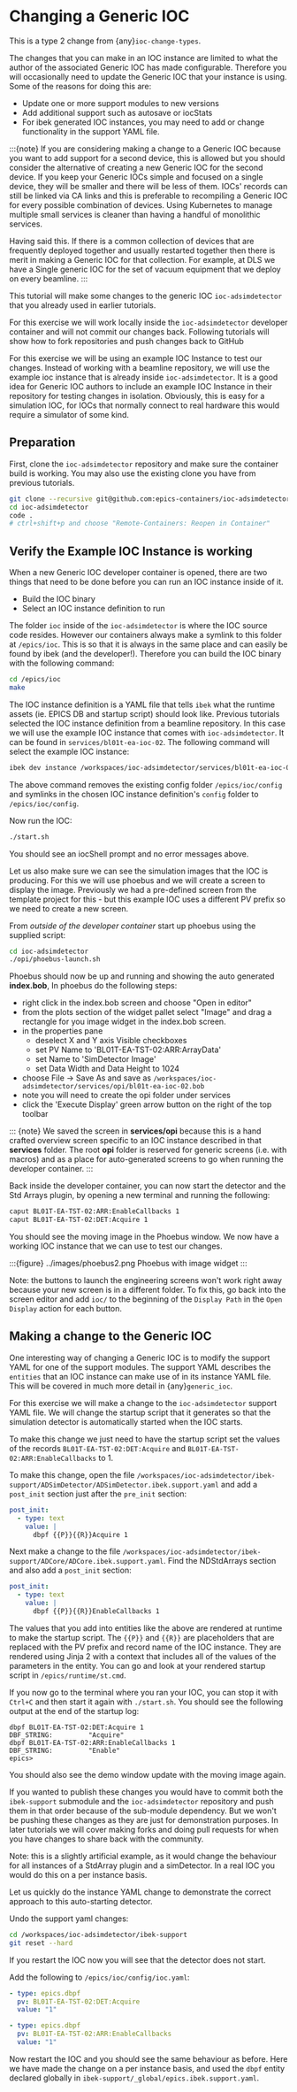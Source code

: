 # Changing a Generic IOC

This is a type 2 change from {any}`ioc-change-types`.

The changes that you can make in an IOC instance are limited to what
the author of the associated Generic IOC has made configurable.
Therefore you will
occasionally need to update the Generic IOC that your instance is using.
Some of the reasons for doing this are:

- Update one or more support modules to new versions
- Add additional support such as autosave or iocStats
- For ibek generated IOC instances, you may need to add or change functionality
  in the support YAML file.

:::{note}
If you are considering making a change to a Generic IOC because you want to add support for a second device, this is allowed but you should consider the alternative of creating a new Generic IOC for the second device. If you keep your Generic IOCs simple and focused on a single device, they will be smaller and there will be less of them. IOCs' records can still be linked via CA links and this is preferable to recompiling a Generic IOC for every possible combination of devices. Using Kubernetes to manage multiple small services is cleaner than having a handful of monolithic services.

Having said this. If there is a common collection of devices that are frequently deployed together and usually restarted together then there is merit in making a Generic IOC for that collection. For example, at DLS we have a Single generic IOC for the set of vacuum equipment that we deploy on every beamline.
:::

This tutorial will make some changes to the generic IOC `ioc-adsimdetector` that you already used in earlier tutorials.

For this exercise we will work locally inside the `ioc-adsimdetector` developer container and will not commit our changes back. Following tutorials will show how to fork repositories and push changes back to GitHub

For this exercise we will be using an example IOC Instance to test our changes. Instead of working with a beamline repository, we will use the example ioc instance that is already inside `ioc-adsimdetector`. It is a good idea for Generic IOC authors to include an example IOC Instance in their repository for testing changes in isolation. Obviously, this is easy for a simulation IOC, for IOCs that normally connect to real hardware this would require a simulator of some kind.

## Preparation

First, clone the `ioc-adsimdetector` repository and make sure the container build is working. You may also use the existing clone you have from previous tutorials.

```bash
git clone --recursive git@github.com:epics-containers/ioc-adsimdetector.git
cd ioc-adsimdetector
code .
# ctrl+shift+p and choose "Remote-Containers: Reopen in Container"
```

## Verify the Example IOC Instance is working

When a new Generic IOC developer container is opened, there are two things that need to be done before you can run an IOC instance inside of it.

- Build the IOC binary
- Select an IOC instance definition to run

The folder `ioc` inside of the `ioc-adsimdetector` is where the IOC source code resides. However our containers always make a symlink to this folder at `/epics/ioc`. This is so that it is always in the same place and can easily be found by ibek (and the developer!). Therefore you can build the IOC binary with the following command:

```bash
cd /epics/ioc
make
```

The IOC instance definition is a YAML file that tells `ibek` what the runtime assets (ie. EPICS DB and startup script) should look like. Previous tutorials selected the IOC instance definition from a beamline repository. In this case we will use the example IOC instance that comes with `ioc-adsimdetector`. It can be found in `services/bl01t-ea-ioc-02`. The following command will select the example IOC instance:

```bash
ibek dev instance /workspaces/ioc-adsimdetector/services/bl01t-ea-ioc-02
```

The above command removes the existing config folder `/epics/ioc/config` and symlinks in the chosen IOC instance definition's `config` folder to  `/epics/ioc/config`.

Now run the IOC:

```bash
./start.sh
```

You should see an iocShell prompt and no error messages above.

Let us also make sure we can see the simulation images that the IOC is producing. For this we will use phoebus and we will create a screen to display the image. Previously we had a pre-defined screen from the template project for this - but this example IOC uses a different PV prefix so we need to create a new screen.

From *outside of the developer container* start up phoebus using the supplied script:

```bash
cd ioc-adsimdetector
./opi/phoebus-launch.sh
```

Phoebus should now be up and running and showing the auto generated **index.bob**, In phoebus do the following steps:

- right click in the index.bob screen and choose "Open in editor"
- from the plots section of the widget pallet select "Image" and drag a rectangle for you image widget in the index.bob screen.
- in the properties pane
  - deselect X and Y axis Visible checkboxes
  - set PV Name to 'BL01T-EA-TST-02:ARR:ArrayData'
  - set Name to 'SimDetector Image'
  - set Data Width and Data Height to 1024
- choose File -> Save As and save as `/workspaces/ioc-adsimdetector/services/opi/bl01t-ea-ioc-02.bob`
- note you will need to create the opi folder under services
- click the 'Execute Display' green arrow button on the right of the top toolbar


::: {note}
We saved the screen in **services/opi** because this is a hand crafted overview screen specific to an IOC instance described in that **services** folder. The root **opi** folder is reserved for generic screens (i.e. with macros) and as a place for auto-generated screens to go when running the developer container.
:::

Back inside the developer container, you can now start the detector and the Std Arrays plugin, by opening a new terminal and running the following:

```bash
caput BL01T-EA-TST-02:ARR:EnableCallbacks 1
caput BL01T-EA-TST-02:DET:Acquire 1
```

You should see the moving image in the Phoebus window. We now have a working
IOC instance that we can use to test our changes.


:::{figure} ../images/phoebus2.png
Phoebus with image widget
:::

Note: the buttons to launch the engineering screens won't work right away because your new screen is in a different folder. To fix this, go back into the screen editor and add `ioc/` to the beginning of the `Display Path` in the `Open Display` action for each button.

## Making a change to the Generic IOC

One interesting way of changing a Generic IOC is to modify the support YAML
for one of the support modules. The support YAML describes the `entities` that
an IOC instance can make use of in its instance YAML file. This will be
covered in much more detail in {any}`generic_ioc`.

For this exercise we will make a change to the `ioc-adsimdetector` support
YAML file. We will change the startup script that it generates so that the
simulation detector is automatically started when the IOC starts.

To make this change we just need to have the startup script set the values
of the records `BL01T-EA-TST-02:DET:Acquire` and
`BL01T-EA-TST-02:ARR:EnableCallbacks` to 1.

To make this change, open the file
`/workspaces/ioc-adsimdetector/ibek-support/ADSimDetector/ADSimDetector.ibek.support.yaml`
and add a `post_init` section just after the `pre_init` section:

```yaml
post_init:
  - type: text
    value: |
      dbpf {{P}}{{R}}Acquire 1
```

Next make a change to the file `/workspaces/ioc-adsimdetector/ibek-support/ADCore/ADCore.ibek.support.yaml`.
Find the NDStdArrays section and also add a `post_init` section:

```yaml
post_init:
  - type: text
    value: |
      dbpf {{P}}{{R}}EnableCallbacks 1
```

The values that you add into entities like the above are rendered at runtime to make the startup script. The `{{P}}` and `{{R}}` are placeholders that are replaced with the PV prefix and record name of the IOC instance. They are rendered using Jinja 2 with a context that includes all of the values of the parameters in the entity. You can go and look at your rendered startup script in `/epics/runtime/st.cmd`.

If you now go to the terminal where you ran your IOC, you can stop it with
`Ctrl+C` and then start it again with `./start.sh`. You should see the
following output at the end of the startup log:

```console
dbpf BL01T-EA-TST-02:DET:Acquire 1
DBF_STRING:         "Acquire"
dbpf BL01T-EA-TST-02:ARR:EnableCallbacks 1
DBF_STRING:         "Enable"
epics>
```

You should also see the demo window update with the moving image again.

If you wanted to publish these changes you would have to commit both the
`ibek-support` submodule and the `ioc-adsimdetector` repository and push
them in that order because of the sub-module dependency. But we won't be
pushing these changes as they are just for demonstration purposes. In later
tutorials we will cover making forks and doing pull requests for when you have
changes to share back with the community.

Note: this is a slightly artificial example, as it would change the behaviour
for all instances of a StdArray plugin and a simDetector. In a real IOC you would
do this on a per instance basis.

Let us quickly do the instance YAML change to demonstrate the correct approach
to this auto-starting detector.

Undo the support yaml changes:

```bash
cd /workspaces/ioc-adsimdetector/ibek-support
git reset --hard
```

If you restart the IOC now you will see that the detector does not start.

Add the following to
`/epics/ioc/config/ioc.yaml`:

```yaml
- type: epics.dbpf
  pv: BL01T-EA-TST-02:DET:Acquire
  value: "1"

- type: epics.dbpf
  pv: BL01T-EA-TST-02:ARR:EnableCallbacks
  value: "1"
```

Now restart the IOC and you should see the same behaviour as before. Here
we have made the change on a per instance basis, and used the `dbpf` entity
declared globally in `ibek-support/_global/epics.ibek.support.yaml`.
